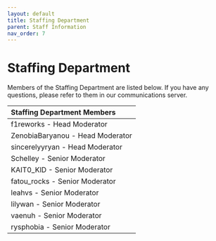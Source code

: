 ```yaml
---
layout: default
title: Staffing Department
parent: Staff Information
nav_order: 7
---
```


# Staffing Department
Members of the Staffing Department are listed below. If you have any questions, please refer to them in our communications server.

| Staffing Department Members      | 
|:-------------|
| f1reworks - Head Moderator           | 
| ZenobiaBaryanou - Head Moderator | 
| sincerelyyryan - Head Moderator | 
| Schelley - Senior Moderator         |
| KAIT0_KlD - Senior Moderator           |
| fatou_rocks - Senior Moderator |
| leahvs - Senior Moderator |
| lilywan - Senior Moderator |
| vaenuh - Senior Moderator |
| rysphobia - Senior Moderator | 
